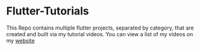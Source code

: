 # Flutter-Tutorials
This Repo contains multiple flutter projects, separated by category, that are created and built via my tutorial videos. You can view a list of my videos on my [website](https://kevinwilliams.dev/videos)
